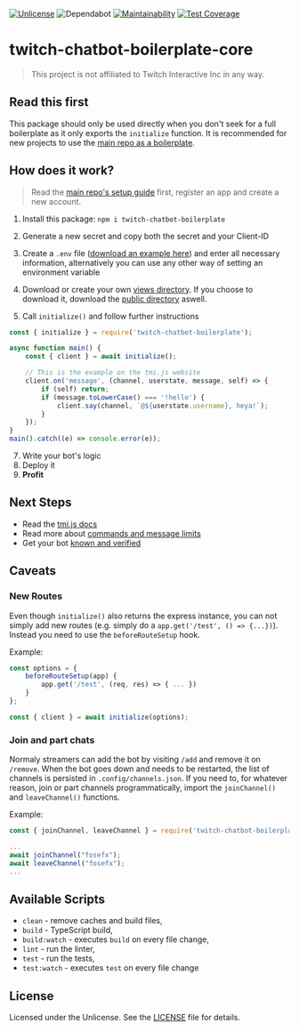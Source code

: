 [![Unlicense][license-badge]][license]
![Dependabot](https://flat.badgen.net/dependabot/FoseFx/twitch-chatbot-boilerplate-core?icon=dependabot)
[![Maintainability](https://api.codeclimate.com/v1/badges/8ee259e1ace1b4f7b5aa/maintainability)](https://codeclimate.com/github/FoseFx/twitch-chatbot-boilerplate-core/maintainability)
[![Test Coverage](https://api.codeclimate.com/v1/badges/8ee259e1ace1b4f7b5aa/test_coverage)](https://codeclimate.com/github/FoseFx/twitch-chatbot-boilerplate-core/test_coverage)

# twitch-chatbot-boilerplate-core

> This project is not affiliated to Twitch Interactive Inc in any way.

## Read this first

This package should only be used directly when you don't seek for a full boilerplate as it only exports the `initialize` function.
It is recommended for new projects to use the [main repo as a boilerplate][boilerplate].

## How does it work?

> Read the [main repo's setup guide][boilerplate] first, register an app and create a new account.

1. Install this package: `npm i twitch-chatbot-boilerplate`

2. Generate a new secret and copy both the secret and your Client-ID
3. Create a `.env` file ([download an example here][env-example]) and enter all necessary information, alternatively you can use any other way of setting an environment variable
4. Download or create your own [views directory][views-dl]. If you choose to download it, download the [public directory][public-dl] aswell.

5. Call `initialize()` and follow further instructions

```JavaScript
const { initialize } = require('twitch-chatbot-boilerplate');

async function main() {
    const { client } = await initialize();

    // This is the example on the tmi.js website
    client.on('message', (channel, userstate, message, self) => {
        if (self) return;
        if (message.toLowerCase() === '!hello') {
            client.say(channel, `@${userstate.username}, heya!`);
        }
    });
}
main().catch((e) => console.error(e));
```

7. Write your bot's logic
8. Deploy it
9. **Profit**

## Next Steps

- Read the [tmi.js docs][tmijsdocs]
- Read more about [commands and message limits][limits]
- Get your bot [known and verified][verifydocs]

## Caveats

### New Routes

Even though `initialize()` also returns the express instance, you can not simply add new routes (e.g. simply do a `app.get('/test', () => {...})`).
Instead you need to use the `beforeRouteSetup` hook.

Example:

```JavaScript
const options = {
    beforeRouteSetup(app) {
        app.get('/test', (req, res) => { ... })
    }
};

const { client } = await initialize(options);
```

### Join and part chats

Normaly streamers can add the bot by visiting `/add` and remove it on `/remove`.
When the bot goes down and needs to be restarted, the list of channels is persisted in `.config/channels.json`.
If you need to, for whatever reason, join or part channels programmatically,
import the `joinChannel()` and `leaveChannel()` functions.

Example:

```JavaScript
const { joinChannel, leaveChannel } = require('twitch-chatbot-boilerplate';

...
await joinChannel("fosefx");
await leaveChannel("fosefx");
...
```

## Available Scripts

- `clean` - remove caches and build files,
- `build` - TypeScript build,
- `build:watch` - executes `build` on every file change,
- `lint` - run the linter,
- `test` - run the tests,
- `test:watch` - executes `test` on every file change

## License

Licensed under the Unlicense. See the [LICENSE](https://github.com/fosefx/twitch-chatbot-boilerplate-core/blob/master/LICENSE) file for details.

[boilerplate]: https://github.com/FoseFx/twitch-chatbot-boilerplate/
[views-dl]: https://downgit.github.io/#/home?url=https://github.com/FoseFx/twitch-chatbot-boilerplate/tree/master/views
[public-dl]: https://downgit.github.io/#/home?url=https://github.com/FoseFx/twitch-chatbot-boilerplate/tree/master/public
[env-example]: https://raw.githubusercontent.com/FoseFx/twitch-chatbot-boilerplate/master/.env.example
[license-badge]: https://img.shields.io/badge/license-Unlicense-blue.svg
[license]: https://github.com/fosefx/twitch-chatbot-boilerplate-core/blob/master/LICENSE
[tmijsdocs]: https://github.com/tmijs/docs/tree/gh-pages/_posts/v1.4.2
[limits]: https://dev.twitch.tv/docs/irc/guide#command--message-limits
[verifydocs]: https://dev.twitch.tv/docs/irc/guide#known-and-verified-bots
